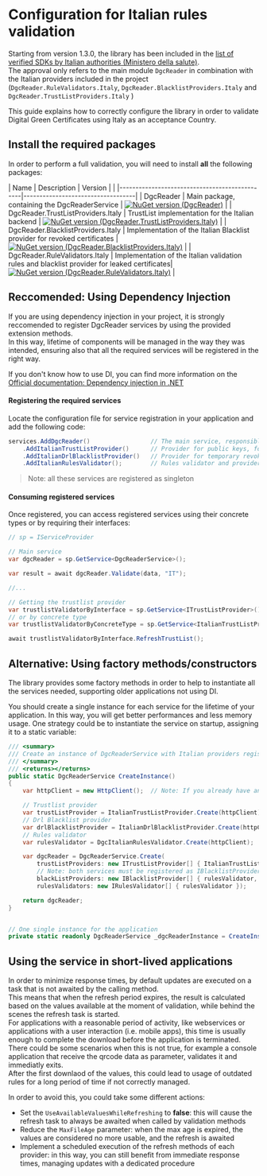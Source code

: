 # Configuration for Italian rules validation


Starting from version 1.3.0, the library has been included in the [list of verified SDKs by Italian authorities (Ministero della salute)](https://github.com/ministero-salute/it-dgc-verificac19-sdk-onboarding).  
The approval only refers to the main module `DgcReader` in combination with the Italian providers included in the project (`DgcReader.RuleValidators.Italy`, `DgcReader.BlacklistProviders.Italy` and `DgcReader.TrustListProviders.Italy` )


This guide explains how to correctly configure the library in order to validate Digital Green Certificates using Italy as an acceptance Country.

## Install the required packages
In order to perform a full validation, you will need to install **all** the following packages:

| Name | Description | Version |
| |-----------------------------------------------|-----------------------------------|
| DgcReader | Main package, containing the DgcReaderService         | [![NuGet version (DgcReader)](https://img.shields.io/nuget/vpre/DgcReader)](https://www.nuget.org/packages/DgcReader/) |
| DgcReader.TrustListProviders.Italy | TrustList implementation for the Italian backend        | [![NuGet version (DgcReader.TrustListProviders.Italy)](https://img.shields.io/nuget/vpre/DgcReader.TrustListProviders.Italy)](https://www.nuget.org/packages/DgcReader.TrustListProviders.Italy/)  |
| DgcReader.BlacklistProviders.Italy | Implementation of the Italian Blacklist provider for revoked certificates  | [![NuGet version (DgcReader.BlacklistProviders.Italy)](https://img.shields.io/nuget/vpre/DgcReader.BlacklistProviders.Italy)](https://www.nuget.org/packages/DgcReader.BlacklistProviders.Italy/) |
| DgcReader.RuleValidators.Italy | Implementation of the Italian validation rules and blacklist provider for leaked certificates| [![NuGet version (DgcReader.RuleValidators.Italy)](https://img.shields.io/nuget/vpre/DgcReader.RuleValidators.Italy)](https://www.nuget.org/packages/DgcReader.RuleValidators.Italy/)  |

## Reccomended: Using Dependency Injection 

If you are using dependency injection in your project, it is strongly reccomended to register DgcReader services by using the provided extension methods.  
In this way, lifetime of components will be managed in the way they was intended, ensuring also that all the required services will be registered in the right way.

If you don't know how to use DI, you can find more information on the [Official documentation: Dependency injection in .NET](https://docs.microsoft.com/en-us/dotnet/core/extensions/dependency-injection)

#### Registering the required services

Locate the configuration file for service registration in your application and add the following code:

``` csharp
services.AddDgcReader()                 // The main service, responsible of decoding and calling validation methods
    .AddItalianTrustListProvider()      // Provider for public keys, for signature validation
    .AddItalianDrlBlacklistProvider()   // Provider for temporary revoked certificates for people positive to Covid-19
    .AddItalianRulesValidator();        // Rules validator and provider for permanently blacklisted certificates (stolen, leaked...)
```

> Note: all these services are registered as singleton

#### Consuming registered services
Once registered, you can access registered services using their concrete types or by requiring their interfaces:
``` csharp
// sp = IServiceProvider

// Main service
var dgcReader = sp.GetService<DgcReaderService>();

var result = await dgcReader.Validate(data, "IT");

//...

// Getting the trustlist provider
var trustlistValidatorByInterface = sp.GetService<ITrustListProvider>();
// or by concrete type
var trustlistValidatorByConcreteType = sp.GetService<ItalianTrustListProvider>();

await trustlistValidatorByInterface.RefreshTrustList();

```


## Alternative: Using factory methods/constructors
The library provides some factory methods in order to help to instantiate all the services needed, supporting older applications not using DI.  

You should create a single instance for each service for the lifetime of your application.
In this way, you will get better performances and less memory usage.
One strategy could be to instantiate the service on startup, assigning it to a static variable:



``` csharp
/// <summary>
/// Create an instance of DgcReaderService with Italian providers registered
/// </summary>
/// <returns></returns>
public static DgcReaderService CreateInstance()
{
    var httpClient = new HttpClient();  // Note: If you already have another instance you should reuse it

    // Trustlist provider
    var trustListProvider = ItalianTrustListProvider.Create(httpClient);
    // Drl Blacklist provider
    var drlBlacklistProvider = ItalianDrlBlacklistProvider.Create(httpClient);
    // Rules validator
    var rulesValidator = DgcItalianRulesValidator.Create(httpClient);

    var dgcReader = DgcReaderService.Create(
        trustListProviders: new ITrustListProvider[] { ItalianTrustListProvider.Create(httpClient) },
        // Note: both services must be registered as IBlacklistProvider!!
        blackListProviders: new IBlacklistProvider[] { rulesValidator, drlBlacklistProvider },
        rulesValidators: new IRulesValidator[] { rulesValidator });

    return dgcReader;
}


// One single instance for the application
private static readonly DgcReaderService _dgcReaderInstance = CreateInstance();
```


## Using the service in short-lived applications
In order to minimize response times, by default updates are executed on a task that is not awaited by the calling method.  
This means that when the refresh period expires, the result is calculated based on the values available at the moment of validation, while behind the scenes the refresh task is started.  
For applications with a reasonable period of activity, like webservices or applications with a user interaction (i.e. mobile apps), this time is usually enough to complete the download before the application is terminated.  
There could be some scenarios when this is not true, for example a console application that receive the qrcode data as parameter, validates it and immediatly exits.  
After the first downlaod of the values, this could lead to usage of outdated rules for a long period of time if not correctly managed.

In order to avoid this, you could take some different actions:
- Set the `UseAvailableValuesWhileRefreshing` to **false**: this will cause the refresh task to always be awaited when called by validation methods
- Reduce the `MaxFileAge` parameter: when the max age is expired, the values are considered no more usable, and the refresh is awaited
- Implement a scheduled execution of the refresh methods of each provider: in this way, you can still benefit from immediate response times, managing updates with a dedicated procedure
